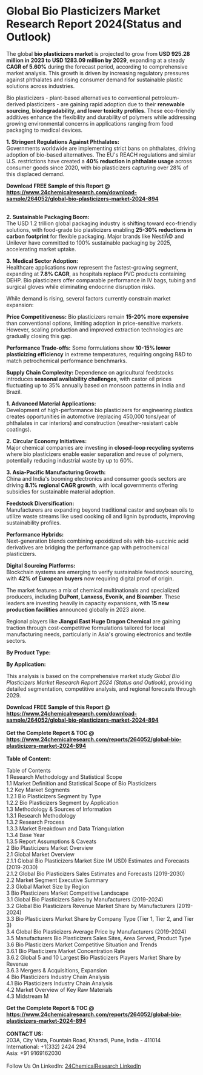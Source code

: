 <h1>Global Bio Plasticizers Market Research Report 2024(Status and Outlook)</h1><p>The global <strong>bio plasticizers market</strong> is projected to grow from <strong>USD 925.28 million in 2023 to USD 1283.09 million by 2029</strong>, expanding at a steady <strong>CAGR of 5.60%</strong> during the forecast period, according to comprehensive market analysis. This growth is driven by increasing regulatory pressures against phthalates and rising consumer demand for sustainable plastic solutions across industries.</p><p>Bio plasticizers - plant-based alternatives to conventional petroleum-derived plasticizers - are gaining rapid adoption due to their <strong>renewable sourcing, biodegradability, and lower toxicity profiles</strong>. These eco-friendly additives enhance the flexibility and durability of polymers while addressing growing environmental concerns in applications ranging from food packaging to medical devices.</p><p><strong>1. Stringent Regulations Against Phthalates:</strong><br>
Governments worldwide are implementing strict bans on phthalates, driving adoption of bio-based alternatives. The EU's REACH regulations and similar U.S. restrictions have created a <strong>40% reduction in phthalate usage</strong> across consumer goods since 2020, with bio plasticizers capturing over 28% of this displaced demand.</p><div><b>Download FREE Sample of this Report @ 
            <a href="https://www.24chemicalresearch.com/download-sample/264052/global-bio-plasticizers-market-2024-894">
            https://www.24chemicalresearch.com/download-sample/264052/global-bio-plasticizers-market-2024-894</a></b></div><br><p><strong>2. Sustainable Packaging Boom:</strong><br>
The USD 1.2 trillion global packaging industry is shifting toward eco-friendly solutions, with food-grade bio plasticizers enabling <strong>25-30% reductions in carbon footprint</strong> for flexible packaging. Major brands like NestlÃ© and Unilever have committed to 100% sustainable packaging by 2025, accelerating market uptake.</p><p><strong>3. Medical Sector Adoption:</strong><br>
Healthcare applications now represent the fastest-growing segment, expanding at <strong>7.8% CAGR</strong>, as hospitals replace PVC products containing DEHP. Bio plasticizers offer comparable performance in IV bags, tubing and surgical gloves while eliminating endocrine disruption risks.</p><p>While demand is rising, several factors currently constrain market expansion:</p><p><strong>Price Competitiveness:</strong> Bio plasticizers remain <strong>15-20% more expensive</strong> than conventional options, limiting adoption in price-sensitive markets. However, scaling production and improved extraction technologies are gradually closing this gap.</p><p><strong>Performance Trade-offs:</strong> Some formulations show <strong>10-15% lower plasticizing efficiency</strong> in extreme temperatures, requiring ongoing R&amp;D to match petrochemical performance benchmarks.</p><p><strong>Supply Chain Complexity:</strong> Dependence on agricultural feedstocks introduces <strong>seasonal availability challenges</strong>, with castor oil prices fluctuating up to 35% annually based on monsoon patterns in India and Brazil.</p><p><strong>1. Advanced Material Applications:</strong><br>
Development of high-performance bio plasticizers for engineering plastics creates opportunities in automotive (replacing 450,000 tons/year of phthalates in car interiors) and construction (weather-resistant cable coatings).</p><p><strong>2. Circular Economy Initiatives:</strong><br>
Major chemical companies are investing in <strong>closed-loop recycling systems</strong> where bio plasticizers enable easier separation and reuse of polymers, potentially reducing industrial waste by up to 60%.</p><p><strong>3. Asia-Pacific Manufacturing Growth:</strong><br>
China and India's booming electronics and consumer goods sectors are driving <strong>8.1% regional CAGR growth</strong>, with local governments offering subsidies for sustainable material adoption.</p><p><strong>Feedstock Diversification:</strong><br>
	Manufacturers are expanding beyond traditional castor and soybean oils to utilize waste streams like used cooking oil and lignin byproducts, improving sustainability profiles.</p><p><strong>Performance Hybrids:</strong><br>
	Next-generation blends combining epoxidized oils with bio-succinic acid derivatives are bridging the performance gap with petrochemical plasticizers.</p><p><strong>Digital Sourcing Platforms:</strong><br>
	Blockchain systems are emerging to verify sustainable feedstock sourcing, with <strong>42% of European buyers</strong> now requiring digital proof of origin.</p><p>The market features a mix of chemical multinationals and specialized producers, including <strong>DuPont, Lanxess, Evonik, and Bioamber</strong>. These leaders are investing heavily in capacity expansions, with <strong>15 new production facilities</strong> announced globally in 2023 alone.</p><p>Regional players like <strong>Jiangxi East Huge Dragon Chemical</strong> are gaining traction through cost-competitive formulations tailored for local manufacturing needs, particularly in Asia's growing electronics and textile sectors.</p><p><strong>By Product Type:</strong></p><p><strong>By Application:</strong></p><p>This analysis is based on the comprehensive market study <em>Global Bio Plasticizers Market Research Report 2024 (Status and Outlook)</em>, providing detailed segmentation, competitive analysis, and regional forecasts through 2029.</p><div><b>Download FREE Sample of this Report @ 
            <a href="https://www.24chemicalresearch.com/download-sample/264052/global-bio-plasticizers-market-2024-894">
            https://www.24chemicalresearch.com/download-sample/264052/global-bio-plasticizers-market-2024-894</a></b></div><br><div><b>Get the Complete Report & TOC @ 
            <a href="https://www.24chemicalresearch.com/reports/264052/global-bio-plasticizers-market-2024-894">
            https://www.24chemicalresearch.com/reports/264052/global-bio-plasticizers-market-2024-894</a></b></div><br>
            <b>Table of Content:</b><p>Table of Contents<br />
1 Research Methodology and Statistical Scope<br />
1.1 Market Definition and Statistical Scope of Bio Plasticizers<br />
1.2 Key Market Segments<br />
1.2.1 Bio Plasticizers Segment by Type<br />
1.2.2 Bio Plasticizers Segment by Application<br />
1.3 Methodology & Sources of Information<br />
1.3.1 Research Methodology<br />
1.3.2 Research Process<br />
1.3.3 Market Breakdown and Data Triangulation<br />
1.3.4 Base Year<br />
1.3.5 Report Assumptions & Caveats<br />
2 Bio Plasticizers Market Overview<br />
2.1 Global Market Overview<br />
2.1.1 Global Bio Plasticizers Market Size (M USD) Estimates and Forecasts (2019-2030)<br />
2.1.2 Global Bio Plasticizers Sales Estimates and Forecasts (2019-2030)<br />
2.2 Market Segment Executive Summary<br />
2.3 Global Market Size by Region<br />
3 Bio Plasticizers Market Competitive Landscape<br />
3.1 Global Bio Plasticizers Sales by Manufacturers (2019-2024)<br />
3.2 Global Bio Plasticizers Revenue Market Share by Manufacturers (2019-2024)<br />
3.3 Bio Plasticizers Market Share by Company Type (Tier 1, Tier 2, and Tier 3)<br />
3.4 Global Bio Plasticizers Average Price by Manufacturers (2019-2024)<br />
3.5 Manufacturers Bio Plasticizers Sales Sites, Area Served, Product Type<br />
3.6 Bio Plasticizers Market Competitive Situation and Trends<br />
3.6.1 Bio Plasticizers Market Concentration Rate<br />
3.6.2 Global 5 and 10 Largest Bio Plasticizers Players Market Share by Revenue<br />
3.6.3 Mergers & Acquisitions, Expansion<br />
4 Bio Plasticizers Industry Chain Analysis<br />
4.1 Bio Plasticizers Industry Chain Analysis<br />
4.2 Market Overview of Key Raw Materials<br />
4.3 Midstream M</p><div><b>Get the Complete Report & TOC @ 
            <a href="https://www.24chemicalresearch.com/reports/264052/global-bio-plasticizers-market-2024-894">
            https://www.24chemicalresearch.com/reports/264052/global-bio-plasticizers-market-2024-894</a></b></div><br><b>CONTACT US:</b><br>
            203A, City Vista, Fountain Road, Kharadi, Pune, India - 411014<br>
            International: +1(332) 2424 294<br>
            Asia: +91 9169162030 <br><br>
            Follow Us On LinkedIn: <a href="https://www.linkedin.com/company/24chemicalresearch/">24ChemicalResearch LinkedIn</a>